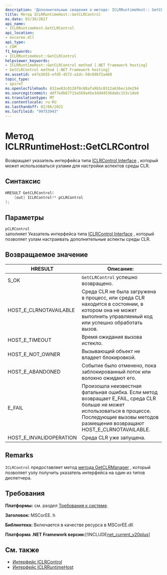 ```yaml
---
description: 'Дополнительные сведения о методе: ICLRRuntimeHost:: GetCLRControl'
title: Метод ICLRRuntimeHost::GetCLRControl
ms.date: 03/30/2017
api_name:
- ICLRRuntimeHost.GetCLRControl
api_location:
- mscoree.dll
api_type:
- COM
f1_keywords:
- ICLRRuntimeHost::GetCLRControl
helpviewer_keywords:
- ICLRRuntimeHost::GetCLRControl method [.NET Framework hosting]
- GetCLRControl method [.NET Framework hosting]
ms.assetid: e47e3655-efd5-4572-a1dc-50c69bf2a468
topic_type:
- apiref
ms.openlocfilehash: 832ae03c0126f0c08afa9b5c0312a636ec1de294
ms.sourcegitcommit: ddf7edb67715a5b9a45e3dd44536dabc153c1de0
ms.translationtype: MT
ms.contentlocale: ru-RU
ms.lasthandoff: 02/06/2021
ms.locfileid: "99753943"
---
```

# <a name="iclrruntimehostgetclrcontrol-method"></a>Метод ICLRRuntimeHost::GetCLRControl

Возвращает указатель интерфейса типа [ICLRControl Interface](iclrcontrol-interface.md) , который может использоваться узлами для настройки аспектов среды CLR.  
  
## <a name="syntax"></a>Синтаксис  
  
```cpp  
HRESULT GetCLRControl(  
    [out] ICLRControl** pCLRControl  
);  
```  
  
## <a name="parameters"></a>Параметры  

 `pCLRControl`  
 заполняет Указатель интерфейса типа [ICLRControl Interface](iclrcontrol-interface.md) , который позволяет узлам настраивать дополнительные аспекты среды CLR.  
  
## <a name="return-value"></a>Возвращаемое значение  
  
|HRESULT|Описание:|  
|-------------|-----------------|  
|S_OK|`GetCLRControl` успешно возвращено.|  
|HOST_E_CLRNOTAVAILABLE|Среда CLR не была загружена в процесс, или среда CLR находится в состоянии, в котором она не может выполнить управляемый код или успешно обработать вызов.|  
|HOST_E_TIMEOUT|Время ожидания вызова истекло.|  
|HOST_E_NOT_OWNER|Вызывающий объект не владеет блокировкой.|  
|HOST_E_ABANDONED|Событие было отменено, пока заблокированный поток или волокно ожидают его.|  
|E_FAIL|Произошла неизвестная фатальная ошибка. Если метод возвращает E_FAIL, среда CLR больше не может использоваться в процессе. Последующие вызовы методов размещения возвращают HOST_E_CLRNOTAVAILABLE.|  
|HOST_E_INVALIDOPERATION|Среда CLR уже запущена.|  
  
## <a name="remarks"></a>Remarks  

 `ICLRControl` предоставляет метод [метода GetCLRManager](iclrcontrol-getclrmanager-method.md) , который позволяет узлу получить указатель интерфейса на один из типов диспетчера.  
  
## <a name="requirements"></a>Требования  

 **Платформы:** см. раздел [Требования к системе](../../get-started/system-requirements.md).  
  
 **Заголовок:** MSCorEE. h  
  
 **Библиотека:** Включается в качестве ресурса в MSCorEE.dll  
  
 **Платформа .NET Framework версии:**[!INCLUDE[net_current_v20plus](../../../../includes/net-current-v20plus-md.md)]  
  
## <a name="see-also"></a>См. также

- [Интерфейс ICLRControl](iclrcontrol-interface.md)
- [Интерфейс ICLRRuntimeHost](iclrruntimehost-interface.md)
